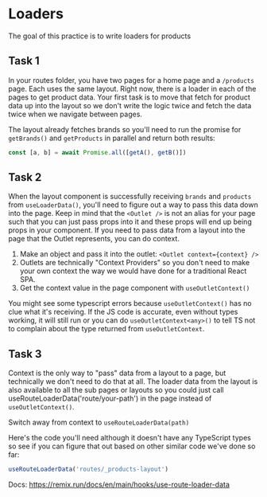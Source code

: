# Loaders

The goal of this practice is to write loaders for products

## Task 1

In your routes folder, you have two pages for a home page and a `/products` page. Each uses the same layout. Right now, there is a loader in each of the pages to get product data. Your first task is to move that fetch for product data up into the layout so we don't write the logic twice and fetch the data twice when we navigate between pages.

The layout already fetches brands so you'll need to run the promise for `getBrands()` and `getProducts` in parallel and return both results:

```js
const [a, b] = await Promise.all([getA(), getB()])
```

## Task 2

When the layout component is successfully receiving `brands` and `products` from `useLoaderData()`, you'll need to figure out a way to pass this data down into the page. Keep in mind that the `<Outlet />` is not an alias for your page such that you can just pass props into it and these props will end up being props in your component. If you need to pass data from a layout into the page that the Outlet represents, you can do context.

1. Make an object and pass it into the outlet: `<Outlet context={context} />`
2. Outlets are technically "Context Providers" so you don't need to make your own context the way we would have done for a traditional React SPA.
3. Get the context value in the page component with `useOutletContext()`

You might see some typescript errors because `useOutletContext()` has no clue what it's receiving. If the JS code is accurate, even without types working, it will still run or you can do `useOutletContext<any>()` to tell TS not to complain about the type returned from `useOutletContext`.

## Task 3

Context is the only way to "pass" data from a layout to a page, but technically we don't need to do that at all. The loader data from the layout is also available to all the sub pages or layouts so you could just call useRouteLoaderData('route/your-path') in the page instead of `useOutletContext()`.

Switch away from context to `useRouteLoaderData(path)`

Here's the code you'll need although it doesn't have any TypeScript types so see if you can figure that out based on other similar code we've done so far:

```ts
useRouteLoaderData('routes/_products-layout')
```

Docs: https://remix.run/docs/en/main/hooks/use-route-loader-data

